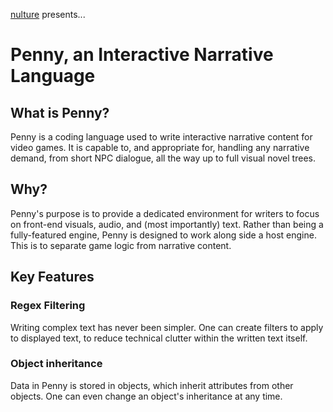 [nulture](https://nulture.carrd.co) presents...
# Penny, an Interactive Narrative Language

## What is Penny?

Penny is a coding language used to write interactive narrative content for video games. It is capable to, and appropriate for, handling any narrative demand, from short NPC dialogue, all the way up to full visual novel trees.

## Why?

Penny's purpose is to provide a dedicated environment for writers to focus on front-end visuals, audio, and (most importantly) text. Rather than being a fully-featured engine, Penny is designed to work along side a host engine. This is to separate game logic from narrative content.

## Key Features

### Regex Filtering

Writing complex text has never been simpler. One can create filters to apply to displayed text, to reduce technical clutter within the written text itself.

### Object inheritance

Data in Penny is stored in objects, which inherit attributes from other objects. One can even change an object's inheritance at any time.

